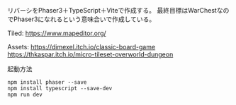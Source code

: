 リバーシをPhaser3＋TypeScript＋Viteで作成する。
最終目標はWarChestなのでPhaser3になれるという意味合いで作成している。


Tiled:
https://www.mapeditor.org/

Assets:
https://dimexel.itch.io/classic-board-game
https://thkaspar.itch.io/micro-tileset-overworld-dungeon

起動方法

```
npm install phaser --save
npm install typescript --save-dev
npm run dev
```